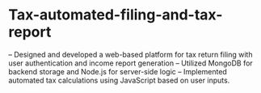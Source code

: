 # Tax-automated-filing-and-tax-report
– Designed and developed a web-based platform for tax return filing with user authentication and income report generation – Utilized MongoDB for backend storage and Node.js for server-side logic – Implemented automated tax calculations using JavaScript based on user inputs.
